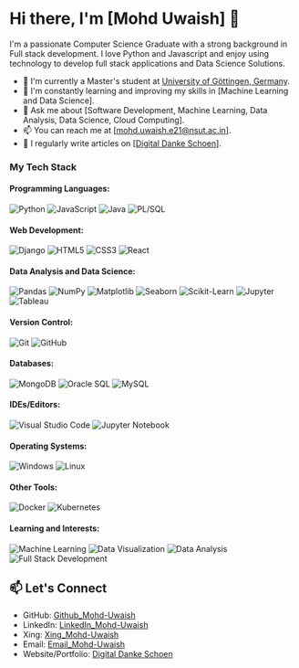 # Hi there, I'm [Mohd Uwaish] 👋

I'm a passionate Computer Science Graduate with a strong background in Full stack development. I love Python and Javascript and enjoy using technology to develop full stack applications and Data Science Solutions.

- 🔭 I'm currently a Master's student at [University of Göttingen, Germany](https://www.uni-goettingen.de/en/faculty+of+mathematics+and+computer+science/20491.html).
- 🌱 I'm constantly learning and improving my skills in [Machine Learning and Data Science].
- 💬 Ask me about [Software Development, Machine Learning, Data Analysis, Data Science, Cloud Computing].
- 📫 You can reach me at [mohd.uwaish.e21@nsut.ac.in].
- 📝 I regularly write articles on [[Digital Danke Schoen](https://www.digitaldankeschoen.com/)].

### My Tech Stack

#### Programming Languages:
![Python](https://img.shields.io/badge/Python-3776AB?style=for-the-badge&logo=python&logoColor=white)
![JavaScript](https://img.shields.io/badge/JavaScript-F7DF1E?style=for-the-badge&logo=javascript&logoColor=black)
![Java](https://img.shields.io/badge/Java-007396?style=for-the-badge&logo=java&logoColor=white)
![PL/SQL](https://img.shields.io/badge/PL%2FSQL-FFA500?style=for-the-badge)

#### Web Development:
![Django](https://img.shields.io/badge/Django-092E20?style=for-the-badge&logo=django&logoColor=white)
![HTML5](https://img.shields.io/badge/HTML5-E34F26?style=for-the-badge&logo=html5&logoColor=white)
![CSS3](https://img.shields.io/badge/CSS3-1572B6?style=for-the-badge&logo=css3&logoColor=white)
![React](https://img.shields.io/badge/React-61DAFB?style=for-the-badge&logo=react&logoColor=black)

#### Data Analysis and Data Science:
![Pandas](https://img.shields.io/badge/Pandas-150458?style=for-the-badge&logo=pandas&logoColor=white)
![NumPy](https://img.shields.io/badge/NumPy-013243?style=for-the-badge&logo=numpy&logoColor=white)
![Matplotlib](https://img.shields.io/badge/Matplotlib-3776AB?style=for-the-badge&logo=python&logoColor=white)
![Seaborn](https://img.shields.io/badge/Seaborn-3776AB?style=for-the-badge&logo=python&logoColor=white)
![Scikit-Learn](https://img.shields.io/badge/Scikit_Learn-3776AB?style=for-the-badge&logo=python&logoColor=white)
![Jupyter](https://img.shields.io/badge/Jupyter-F37626?style=for-the-badge&logo=jupyter&logoColor=white)
![Tableau](https://img.shields.io/badge/Tableau-E97627?style=for-the-badge&logo=tableau&logoColor=white)


#### Version Control:
![Git](https://img.shields.io/badge/Git-F05032?style=for-the-badge&logo=git&logoColor=white)
![GitHub](https://img.shields.io/badge/GitHub-181717?style=for-the-badge&logo=github&logoColor=white)

#### Databases:
![MongoDB](https://img.shields.io/badge/MongoDB-47A248?style=for-the-badge&logo=mongodb&logoColor=white)
![Oracle SQL](https://img.shields.io/badge/Oracle_SQL-F80000?style=for-the-badge)
![MySQL](https://img.shields.io/badge/MySQL-4479A1?style=for-the-badge&logo=mysql&logoColor=white)


#### IDEs/Editors:
![Visual Studio Code](https://img.shields.io/badge/Visual_Studio_Code-007ACC?style=for-the-badge&logo=visual-studio-code&logoColor=white)
![Jupyter Notebook](https://img.shields.io/badge/Jupyter_Notebook-F37626?style=for-the-badge&logo=jupyter&logoColor=white)

#### Operating Systems:
![Windows](https://img.shields.io/badge/Windows-0078D6?style=for-the-badge&logo=windows&logoColor=white)
![Linux](https://img.shields.io/badge/Linux-FCC624?style=for-the-badge&logo=linux&logoColor=black)

#### Other Tools:
![Docker](https://img.shields.io/badge/Docker-2496ED?style=for-the-badge&logo=docker&logoColor=white)
![Kubernetes](https://img.shields.io/badge/Kubernetes-326CE5?style=for-the-badge&logo=kubernetes&logoColor=white)

#### Learning and Interests:
![Machine Learning](https://img.shields.io/badge/Machine_Learning-3776AB?style=for-the-badge&logo=python&logoColor=white)
![Data Visualization](https://img.shields.io/badge/Data_Visualization-FF6F61?style=for-the-badge&logo=python&logoColor=white)
![Data Analysis](https://img.shields.io/badge/Data_Analysis-FF6F61?style=for-the-badge&logo=data&logoColor=white)
![Full Stack Development](https://img.shields.io/badge/Full_Stack_Development-000000?style=for-the-badge)


## 📫 Let's Connect

- GitHub: [Github_Mohd-Uwaish](https://github.com/YourGitHubUsername](https://github.com/mohdUwaish59/mohdUwaish59/))
- LinkedIn: [LinkedIn_Mohd-Uwaish](https://www.linkedin.com/in/mohd-uwaish-72b779282/)
- Xing: [Xing_Mohd-Uwaish](https://www.xing.com/profile/Mohd_Uwaish/cv)
- Email: [Email_Mohd-Uwaish](mailto:mohd.uwaish.e21@nsut.ac.in)
- Website/Portfolio: [Digital Danke Schoen](https://www.digitaldankeschoen.com/)
